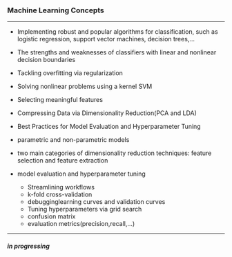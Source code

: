 ### Machine Learning Concepts
---------------
 
 - Implementing robust and popular algorithms for classification, such as logistic regression, support vector machines, decision trees,...

 - The strengths and weaknesses of classifiers with linear and nonlinear decision boundaries

 - Tackling overfitting via regularization

 - Solving nonlinear problems using a kernel SVM

 - Selecting meaningful features

 - Compressing Data via Dimensionality Reduction(PCA and LDA)

 - Best Practices for Model Evaluation and Hyperparameter Tuning

 - parametric and non-parametric models
  
 - two main categories of dimensionality reduction techniques: feature selection and feature extraction

 - model evaluation and hyperparameter tuning
   - Streamlining workflows
   - k-fold cross-validation
   - debugginglearning curves and validation curves
   - Tuning hyperparameters via grid search
   - confusion matrix
   - evaluation metrics(precision,recall,...)




------  
##### in progressing
